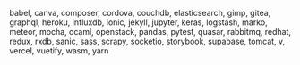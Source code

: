 babel,
canva,
composer,
cordova,
couchdb,
elasticsearch,
gimp,
gitea,
graphql,
heroku,
influxdb,
ionic,
jekyll,
jupyter,
keras,
logstash,
marko,
meteor,
mocha,
ocaml,
openstack,
pandas,
pytest,
quasar,
rabbitmq,
redhat,
redux,
rxdb,
sanic,
sass,
scrapy,
socketio,
storybook,
supabase,
tomcat,
v,
vercel,
vuetify,
wasm,
yarn

